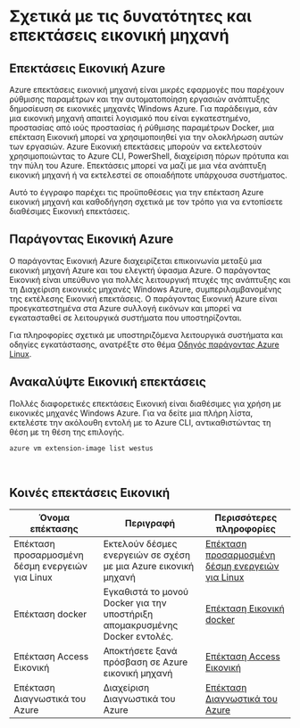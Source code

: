 <properties
 pageTitle="Δυνατότητες και επεκτάσεις εικονική μηχανή | Microsoft Azure"
 description="Μάθετε τι επεκτάσεις είναι διαθέσιμες για Azure εικονικές μηχανές, ομαδοποιημένα κατά τι να παρέχουν ή να βελτιώσετε."
 services="virtual-machines-linux"
 documentationCenter=""
 authors="neilpeterson"
 manager="timlt"
 editor=""
 tags="azure-service-management,azure-resource-manager"/>

<tags
 ms.service="virtual-machines-linux"
 ms.devlang="na"
 ms.topic="article"
 ms.tgt_pltfrm="vm-linux"
 ms.workload="infrastructure-services"
 ms.date="09/22/2016"
 ms.author="nepeters"/>

# <a name="about-virtual-machine-extensions-and-features"></a>Σχετικά με τις δυνατότητες και επεκτάσεις εικονική μηχανή

## <a name="azure-vm-extensions"></a>Επεκτάσεις Εικονική Azure

Azure επεκτάσεις εικονική μηχανή είναι μικρές εφαρμογές που παρέχουν ρύθμισης παραμέτρων και την αυτοματοποίηση εργασιών ανάπτυξης δημοσίευση σε εικονικές μηχανές Windows Azure. Για παράδειγμα, εάν μια εικονική μηχανή απαιτεί λογισμικό που είναι εγκατεστημένο, προστασίας από ιούς προστασίας ή ρύθμισης παραμέτρων Docker, μια επέκταση Εικονική μπορεί να χρησιμοποιηθεί για την ολοκλήρωση αυτών των εργασιών. Azure Εικονική επεκτάσεις μπορούν να εκτελεστούν χρησιμοποιώντας το Azure CLI, PowerShell, διαχείριση πόρων πρότυπα και την πύλη του Azure. Επεκτάσεις μπορεί να μαζί με μια νέα ανάπτυξη εικονική μηχανή ή να εκτελεστεί σε οποιαδήποτε υπάρχουσα συστήματος.

Αυτό το έγγραφο παρέχει τις προϋποθέσεις για την επέκταση Azure εικονική μηχανή και καθοδήγηση σχετικά με τον τρόπο για να εντοπίσετε διαθέσιμες Εικονική επεκτάσεις. 

## <a name="azure-vm-agent"></a>Παράγοντας Εικονική Azure

Ο παράγοντας Εικονική Azure διαχειρίζεται επικοινωνία μεταξύ μια εικονική μηχανή Azure και του ελεγκτή ύφασμα Azure. Ο παράγοντας Εικονική είναι υπεύθυνο για πολλές λειτουργική πτυχές της ανάπτυξης και τη Διαχείριση εικονικές μηχανές Windows Azure, συμπεριλαμβανομένης της εκτέλεσης Εικονική επεκτάσεις. Ο παράγοντας Εικονική Azure είναι προεγκατεστημένα στα Azure συλλογή εικόνων και μπορεί να εγκατασταθεί σε λειτουργικά συστήματα που υποστηρίζονται. 

Για πληροφορίες σχετικά με υποστηριζόμενα λειτουργικά συστήματα και οδηγίες εγκατάστασης, ανατρέξτε στο θέμα [Οδηγός παράγοντας Azure Linux](./virtual-machines-linux-agent-user-guide.md).

## <a name="discover-vm-extensions"></a>Ανακαλύψτε Εικονική επεκτάσεις

Πολλές διαφορετικές επεκτάσεις Εικονική είναι διαθέσιμες για χρήση με εικονικές μηχανές Windows Azure. Για να δείτε μια πλήρη λίστα, εκτελέστε την ακόλουθη εντολή με το Azure CLI, αντικαθιστώντας τη θέση με τη θέση της επιλογής.

```none
azure vm extension-image list westus
```

<br />

## <a name="common-vm-extensions"></a>Κοινές επεκτάσεις Εικονική

|Όνομα επέκτασης   |Περιγραφή   |Περισσότερες πληροφορίες   |
|---|---|---|
|Επέκταση προσαρμοσμένη δέσμη ενεργειών για Linux  | Εκτελούν δέσμες ενεργειών σε σχέση με μια Azure εικονική μηχανή  |[Επέκταση προσαρμοσμένη δέσμη ενεργειών για Linux](./virtual-machines-linux-extensions-customscript.md)   |
|Επέκταση docker |Εγκαθιστά το μονού Docker για την υποστήριξη απομακρυσμένης Docker εντολές.  | [Επέκταση Εικονική docker](./virtual-machines-linux-dockerextension.md)  |
|Επέκταση Access Εικονική | Αποκτήσετε ξανά πρόσβαση σε Azure εικονική μηχανή  |[Επέκταση Access Εικονική](https://github.com/Azure/azure-linux-extensions/tree/master/VMAccess) |
|Επέκταση Διαγνωστικά του Azure |Διαχείριση Διαγνωστικά του Azure |[Επέκταση Διαγνωστικά του Azure](https://azure.microsoft.com/blog/windows-azure-virtual-machine-monitoring-with-wad-extension/) |

